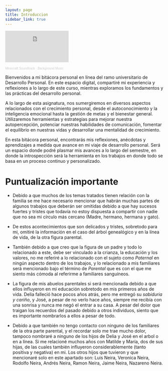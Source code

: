 ```yaml
---
layout: page
title: Introduccion
sidebar_link: true
---
```


<p class="message">
<iframe width="40%" height="100" scrolling="no" frameborder="no" allow="autoplay" src="https://w.soundcloud.com/player/?url=https%3A//api.soundcloud.com/playlists/27697357&color=%2351664c&auto_play=true&hide_related=false&show_comments=true&show_user=true&show_reposts=false&show_teaser=true"></iframe><div style="font-size: 10px; color: #cccccc;line-break: anywhere;word-break: normal;overflow: hidden;white-space: nowrap;text-overflow: ellipsis; font-family: Interstate,Lucida Grande,Lucida Sans Unicode,Lucida Sans,Garuda,Verdana,Tahoma,sans-serif;font-weight: 100;"><a href="https://soundcloud.com/minecraft-soundtrack" title="Minecraft Soundtrack" target="_blank" style="color: #cccccc; text-decoration: none;">Minecraft Soundtrack</a> · <a href="https://soundcloud.com/minecraft-soundtrack/sets/background-music" title="Background Music" target="_blank" style="color: #cccccc; text-decoration: none;">Background Music</a></div>
</p>

Bienvenidos a mi bitácora personal en línea del ramo universitario de Desarrollo Personal. En este espacio digital, compartiré mi experiencia y reflexiones a lo largo de este curso, mientras exploramos los fundamentos y las prácticas del desarrollo personal.

A lo largo de esta asignatura, nos sumergiremos en diversos aspectos relacionados con el crecimiento personal, desde el autoconocimiento y la inteligencia emocional hasta la gestión de metas y el bienestar general. Utilizaremos herramientas y estrategias para mejorar nuestra autopercepción, potenciar nuestras habilidades de comunicación, fomentar el equilibrio en nuestras vidas y desarrollar una mentalidad de crecimiento.

En esta bitácora personal, encontrarás mis reflexiones, anécdotas y aprendizajes a medida que avance en mi viaje de desarrollo personal. Será un espacio donde podré plasmar mis avances a lo largo del semestre, en donde la introspección será la herramienta en los trabajos en donde todo se basa en un proceso continuo y personalizado.

# Puntualización importante

- Debido a que muchos de los temas tratados tienen relación con la familia se me hace necesario mencionar que habrán muchas partes de algunos trabajos que deberán ser omitidas debido a que hay sucesos fuertes y tristes que todavía no estoy dispuesta a compartir con nadie que no sea mi círculo más cercano (Madre, hermano, hermana y gato).

- De  estos acontecimientos que son delicados y tristes, sobretodo para mi, omitiré la información en el caso del árbol genealógico y en la línea de vida, de la otra figura parental.

- También debido a que creo que la figura de un padre y todo lo relacionado a este, debe ser vinculado a la crianza, la educación y los valores, no me referiré a lo relacionado con el sujeto como *Paternal* en ningún aspecto dentro de los trabajos, y lo relacionado a mis familiares será mencionado bajo el término de *Parental* que es con el que me siento más cómoda al referirme a familiares sanguíneos. 

- La figura de mis abuelos parentales si será mencionada debido a que ellos influyeron en mi educación sobretodo en mis primeros años de vida. Delia falleció hace pocos años atrás, pero me entregó su *sabiduria y cariño*, y José, a pesar de no verlo hace años, siempre me recibía con una sonrisa y nunca me negó el entrar a su casa. A pesar del dolor que traigan los recuerdos del pasado debido a otros individuos, siento que es importante nombrarlos a ellos a pesar de todo.

- Debido a que también no tengo contacto con ninguno de los familiares de la otra parte parental, y el recordar solo me trae mucho dolor, tampoco nombraré a ninguno de los hijos de Delia y José en el arbol o en a línea. Si me relacioné muchos años con Matilde y María, dos de sus hijas, de las cuales también influyeron considerablemente (tanto positiva y negativa) en mi. Los otros hijos que tuvieron y que mencionaré  solo en este apartado son: Luis Neira, Veronica Neira, Rodolfo Neira, Andrés Neira, Ramon Neira, Jaime Neira, Nazareno Neira.